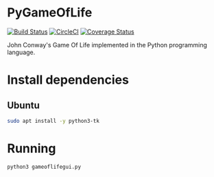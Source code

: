 # PyGameOfLife

[![Build Status](https://travis-ci.org/AaronRobson/PyGameOfLife.svg?branch=master)](https://travis-ci.org/AaronRobson/PyGameOfLife)
[![CircleCI](https://circleci.com/gh/AaronRobson/PyGameOfLife.svg?style=svg)](https://circleci.com/gh/AaronRobson/PyGameOfLife)
[![Coverage Status](https://coveralls.io/repos/github/AaronRobson/PyGameOfLife/badge.svg?branch=master)](https://coveralls.io/github/AaronRobson/PyGameOfLife?branch=master)

John Conway's Game Of Life implemented in the Python programming language.

# Install dependencies

## Ubuntu
```bash
sudo apt install -y python3-tk
```

# Running
```bash
python3 gameoflifegui.py
```
